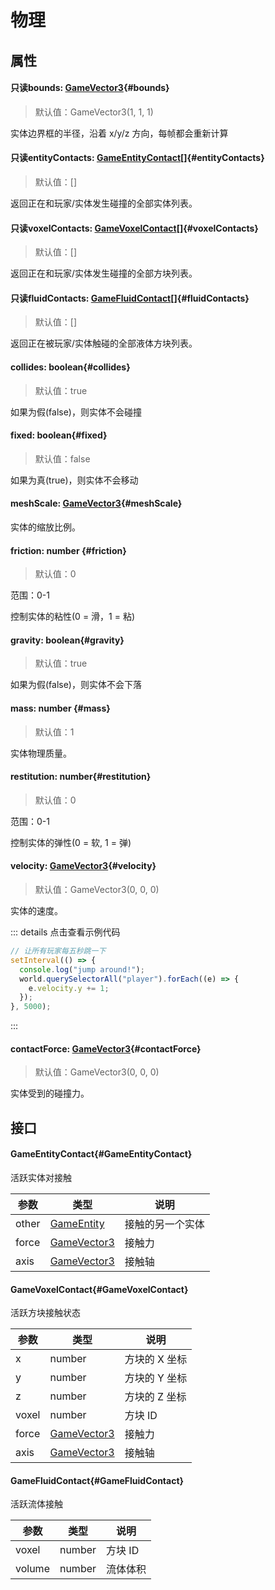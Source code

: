 <script setup>
import '/style.css'
</script>

# 物理

## 属性

#### <font id="API" /><font id="ReadOnly">只读</font>bounds<font id="Type">: [GameVector3](/GameVector3/)</font>{#bounds}

> 默认值：GameVector3(1, 1, 1)

实体边界框的半径，沿着 x/y/z 方向，每帧都会重新计算

#### <font id="API" /><font id="ReadOnly">只读</font>entityContacts<font id="Type">: [GameEntityContact](./#GameEntityContact)[]</font>{#entityContacts}

> 默认值：[]

返回正在和玩家/实体发生碰撞的全部实体列表。

#### <font id="API" /><font id="ReadOnly">只读</font>voxelContacts<font id="Type">: [GameVoxelContact](./#GameVoxelContact)[]</font>{#voxelContacts}

> 默认值：[]

返回正在和玩家/实体发生碰撞的全部方块列表。

#### <font id="API" /><font id="ReadOnly">只读</font>fluidContacts<font id="Type">: [GameFluidContact](./#GameFluidContact)[]</font>{#fluidContacts}

> 默认值：[]

返回正在被玩家/实体触碰的全部液体方块列表。

#### <font id="API" />collides<font id="Type">: boolean</font>{#collides}

> 默认值：true

如果为假(false)，则实体不会碰撞

#### <font id="API" />fixed<font id="Type">: boolean</font>{#fixed}

> 默认值：false

如果为真(true)，则实体不会移动

#### <font id="API" />meshScale<font id="Type">: [GameVector3](/GameVector3/)</font>{#meshScale}

实体的缩放比例。

#### <font id="API" />friction<font id="Type">: number </font>{#friction}

> 默认值：0

范围：0-1

控制实体的粘性(0 = 滑，1 = 粘)

#### <font id="API" />gravity<font id="Type">: boolean</font>{#gravity}

> 默认值：true

如果为假(false)，则实体不会下落

#### <font id="API" />mass<font id="Type">: number </font>{#mass}

> 默认值：1

实体物理质量。

#### <font id="API" />restitution<font id="Type">: number</font>{#restitution}

> 默认值：0

范围：0-1

控制实体的弹性(0 = 软, 1 = 弹)

#### <font id="API" />velocity<font id="Type">: [GameVector3](/GameVector3/)</font>{#velocity}

> 默认值：GameVector3(0, 0, 0)

实体的速度。

::: details 点击查看示例代码

```javascript
// 让所有玩家每五秒跳一下
setInterval(() => {
  console.log("jump around!");
  world.querySelectorAll("player").forEach((e) => {
    e.velocity.y += 1;
  });
}, 5000);
```

:::

#### <font id="API" />contactForce<font id="Type">: [GameVector3](/GameVector3/)</font>{#contactForce}

> 默认值：GameVector3(0, 0, 0)

实体受到的碰撞力。

## 接口

#### <font id="API" />GameEntityContact{#GameEntityContact}

活跃实体对接触

| **参数** | **类型**                     | **说明**         |
| -------- | ---------------------------- | ---------------- |
| other    | [GameEntity](/GameEntity/)   | 接触的另一个实体 |
| force    | [GameVector3](/GameVector3/) | 接触力           |
| axis     | [GameVector3](/GameVector3/) | 接触轴           |

#### <font id="API" />GameVoxelContact{#GameVoxelContact}

活跃方块接触状态

| **参数** | **类型**                     | **说明**      |
| -------- | ---------------------------- | ------------- |
| x        | number                       | 方块的 X 坐标 |
| y        | number                       | 方块的 Y 坐标 |
| z        | number                       | 方块的 Z 坐标 |
| voxel    | number                       | 方块 ID       |
| force    | [GameVector3](/GameVector3/) | 接触力        |
| axis     | [GameVector3](/GameVector3/) | 接触轴        |

#### <font id="API" />GameFluidContact{#GameFluidContact}

活跃流体接触

| **参数** | **类型** | **说明** |
| -------- | -------- | -------- |
| voxel    | number   | 方块 ID  |
| volume   | number   | 流体体积 |
